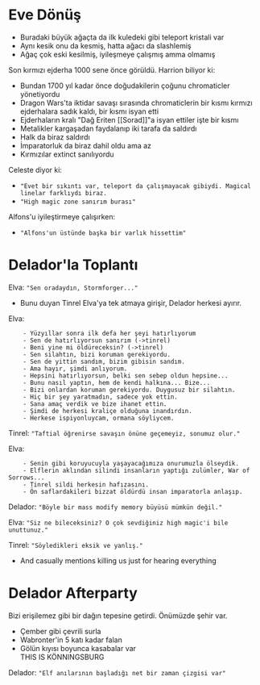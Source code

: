 # Eve Dönüş  
  
* Buradaki büyük ağaçta da ilk kuledeki gibi teleport kristali var  
* Aynı kesik onu da kesmiş, hatta ağacı da slashlemiş  
* Ağaç çok eski kesilmiş, iyileşmeye çalışmış amma olmamış  
  
Son kırmızı ejderha 1000 sene önce görüldü. Harrion biliyor ki:  
- Bundan 1700 yıl kadar önce doğudakilerin çoğunu chromaticler yönetiyordu  
- Dragon Wars'ta iktidar savaşı sırasında chromaticlerin bir kısmı kırmızı ejderhalara sadık kaldı, bir kısmı isyan etti  
- Ejderhaların kralı "Dağ Eriten [[Sorad]]"a isyan ettiler işte bir kısmı  
- Metalikler kargaşadan faydalanıp iki tarafa da saldırdı  
- Halk da biraz saldırdı  
- İmparatorluk da biraz dahil oldu ama az  
- Kırmızılar extinct sanılıyordu  
  
Celeste diyor ki:  
- `"Evet bir sıkıntı var, teleport da çalışmayacak gibiydi. Magical linelar farklıydı biraz.`  
- `"High magic zone sanırım burası"`  
	  
Alfons'u iyileştirmeye çalışırken:  
- `"Alfons'un üstünde başka bir varlık hissettim"`  
  
# Delador'la Toplantı  
Elva: `"Sen oradaydın, Stormforger..."`  
  
* Bunu duyan Tinrel Elva'ya tek atmaya girişir, Delador herkesi ayırır.  
  
Elva:  
```  
	- Yüzyıllar sonra ilk defa her şeyi hatırlıyorum  
	- Sen de hatırlıyorsun sanırım (->tinrel)  
	- Beni yine mi öldüreceksin? (->tinrel)  
	- Sen silahtın, bizi koruman gerekiyordu.  
	- Sen de yittin sandım, bizim gibisin sandım.  
	- Ama hayır, şimdi anlıyorum.  
	- Hepsini hatırlıyorsun, belki sen sebep oldun hepsine...  
	- Bunu nasıl yaptın, hem de kendi halkına... Bize...  
	- Bizi onlardan koruman gerekiyordu. Duygusuz bir silahtın.  
	- Hiç bir şey yaratmadın, sadece yok ettin.  
	- Sana amaç verdik ve bize ihanet ettin.  
	- Şimdi de herkesi kraliçe olduğuna inandırdın.  
	- Herkese ispiyonluycam, ormana söyliycem.  
```  
  
Tinrel: `"Taftial öğrenirse savaşın önüne geçemeyiz, sonumuz olur."`  
  
Elva:  
```  
	- Senin gibi koruyucuyla yaşayacağımıza onurumuzla ölseydik.  
	- Elflerin aklından silindi insanların yaptığı zulümler, War of Sorrows...  
	- Tinrel sildi herkesin hafızasını.  
	- Ön saflardakileri bizzat öldürdü insan imparatorla anlaşıp.  
```  
  
Delador: `"Böyle bir mass modify memory büyüsü mümkün değil."`  
  
Elva: `"Siz ne bileceksiniz? O çok sevdiğiniz high magic'i bile unuttunuz."`  
  
Tinrel: `"Söyledikleri eksik ve yanlış."`  
- And casually mentions killing us just for hearing everything  
  
# Delador Afterparty  
Bizi erişilemez gibi bir dağın tepesine getirdi. Önümüzde şehir var.  
- Çember gibi çevrili surla  
- Wabronter'in 5 katı kadar falan  
- Gölün kıyısı boyunca kasabalar var  
THIS IS KÖNNINGSBURG  
  
Delador: `"Elf anılarının başladığı net bir zaman çizgisi var"`